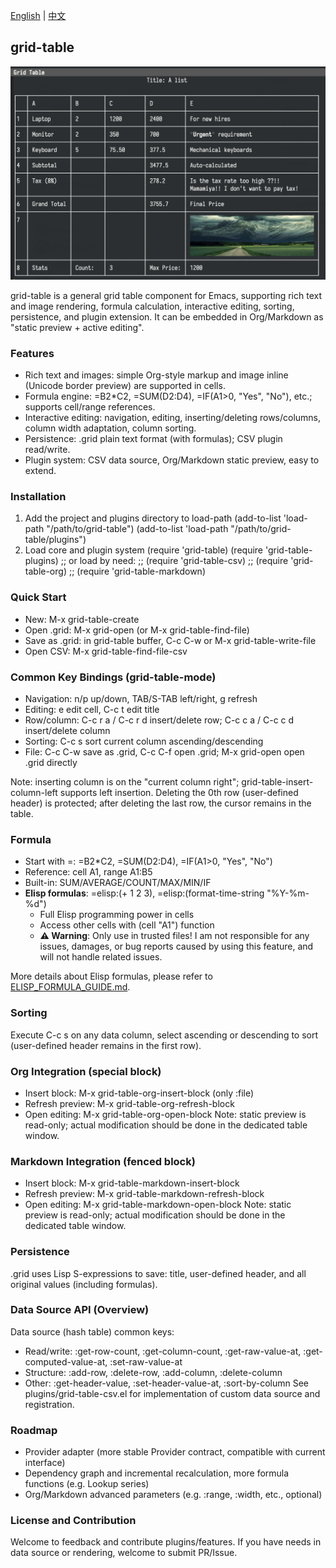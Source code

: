 [English](README.md) | [中文](README_CN.md)

## grid-table

![](pictures/figure1.jpg)

grid-table is a general grid table component for Emacs, supporting rich text and image rendering, formula calculation, interactive editing, sorting, persistence, and plugin extension. It can be embedded in Org/Markdown as "static preview + active editing".

### Features

- Rich text and images: simple Org-style markup and image inline (Unicode border preview) are supported in cells.
- Formula engine: =B2*C2, =SUM(D2:D4), =IF(A1>0, "Yes", "No"), etc.; supports cell/range references.
- Interactive editing: navigation, editing, inserting/deleting rows/columns, column width adaptation, column sorting.
- Persistence: .grid plain text format (with formulas); CSV plugin read/write.
- Plugin system: CSV data source, Org/Markdown static preview, easy to extend.

### Installation

1) Add the project and plugins directory to load-path
   (add-to-list 'load-path "/path/to/grid-table")
   (add-to-list 'load-path "/path/to/grid-table/plugins")
2) Load core and plugin system
   (require 'grid-table)
   (require 'grid-table-plugins)
   ;; or load by need:
   ;; (require 'grid-table-csv)
   ;; (require 'grid-table-org)
   ;; (require 'grid-table-markdown)

### Quick Start

- New: M-x grid-table-create
 - Open .grid: M-x grid-open (or M-x grid-table-find-file)
- Save as .grid: in grid-table buffer, C-c C-w or M-x grid-table-write-file
- Open CSV: M-x grid-table-find-file-csv

### Common Key Bindings (grid-table-mode)

- Navigation: n/p up/down, TAB/S-TAB left/right, g refresh
- Editing: e edit cell, C-c t edit title
- Row/column: C-c r a / C-c r d insert/delete row; C-c c a / C-c c d insert/delete column
- Sorting: C-c s sort current column ascending/descending
- File: C-c C-w save as .grid, C-c C-f open .grid; M-x grid-open open .grid directly

Note: inserting column is on the "current column right"; grid-table-insert-column-left supports left insertion. Deleting the 0th row (user-defined header) is protected; after deleting the last row, the cursor remains in the table.

### Formula

- Start with =: =B2*C2, =SUM(D2:D4), =IF(A1>0, "Yes", "No")
- Reference: cell A1, range A1:B5
- Built-in: SUM/AVERAGE/COUNT/MAX/MIN/IF
- **Elisp formulas**: =elisp:(+ 1 2 3), =elisp:(format-time-string "%Y-%m-%d")
  - Full Elisp programming power in cells
  - Access other cells with (cell "A1") function
  - **⚠️ Warning**: Only use in trusted files! I am not responsible for any issues, damages, or bug reports caused by using this feature, and will not handle related issues.

More details about Elisp formulas, please refer to [ELISP_FORMULA_GUIDE.md](docs/ELISP_FORMULA_GUIDE.md).

### Sorting

Execute C-c s on any data column, select ascending or descending to sort (user-defined header remains in the first row).

### Org Integration (special block)

- Insert block: M-x grid-table-org-insert-block (only :file)
- Refresh preview: M-x grid-table-org-refresh-block
- Open editing: M-x grid-table-org-open-block
Note: static preview is read-only; actual modification should be done in the dedicated table window.

### Markdown Integration (fenced block)

- Insert block: M-x grid-table-markdown-insert-block
- Refresh preview: M-x grid-table-markdown-refresh-block
- Open editing: M-x grid-table-markdown-open-block
Note: static preview is read-only; actual modification should be done in the dedicated table window.

### Persistence

.grid uses Lisp S-expressions to save: title, user-defined header, and all original values (including formulas).

### Data Source API (Overview)

Data source (hash table) common keys:
- Read/write: :get-row-count, :get-column-count, :get-raw-value-at, :get-computed-value-at, :set-raw-value-at
- Structure: :add-row, :delete-row, :add-column, :delete-column
- Other: :get-header-value, :set-header-value-at, :sort-by-column
See plugins/grid-table-csv.el for implementation of custom data source and registration.

### Roadmap

- Provider adapter (more stable Provider contract, compatible with current interface)
- Dependency graph and incremental recalculation, more formula functions (e.g. Lookup series)
- Org/Markdown advanced parameters (e.g. :range, :width, etc., optional)

### License and Contribution

Welcome to feedback and contribute plugins/features. If you have needs in data source or rendering, welcome to submit PR/Issue.



